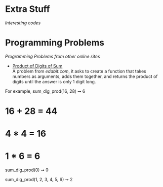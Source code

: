 # Extra Stuff
*Interesting codes*


# Programming Problems
*Programming Problems from other online sites*  

* [Product of Digits of Sum](https://edabit.com/challenge/HrQoXJYqpYZ2Rqvtb)  
A problem from *edabit.com*, it asks to create a function that takes numbers as arguments, adds them together, and returns the product of digits until the answer is only 1 digit long.  

For example, 
sum_dig_prod(16, 28) ➞ 6
# 16 + 28 = 44
# 4 * 4 =  16
# 1 * 6 = 6

sum_dig_prod(0) ➞ 0

sum_dig_prod(1, 2, 3, 4, 5, 6) ➞ 2
